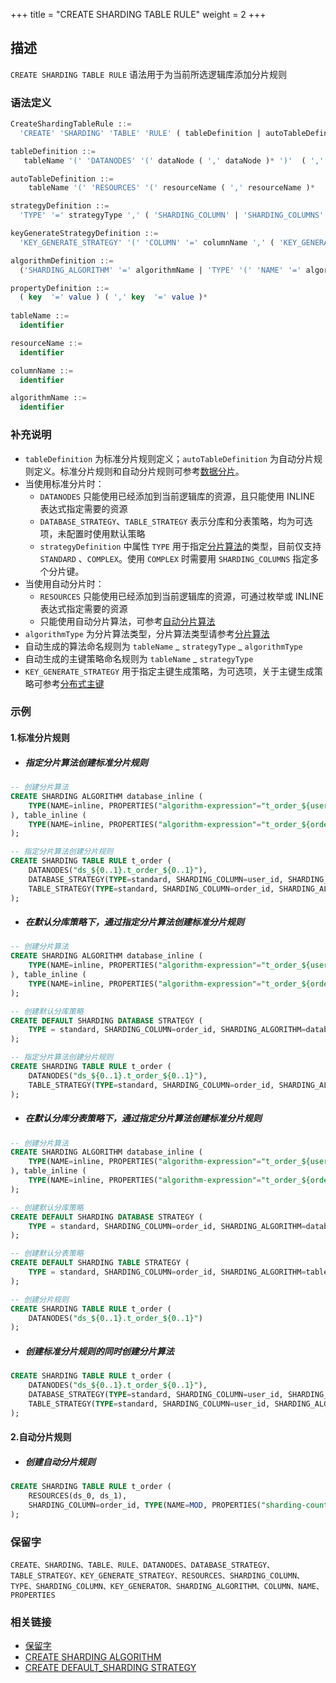 +++
title = "CREATE SHARDING TABLE RULE"
weight = 2
+++

## 描述

`CREATE SHARDING TABLE RULE` 语法用于为当前所选逻辑库添加分片规则

### 语法定义

```SQL
CreateShardingTableRule ::=
  'CREATE' 'SHARDING' 'TABLE' 'RULE' ( tableDefinition | autoTableDefinition ) ( ',' ( tableDefinition | autoTableDefinition ) )*

tableDefinition ::= 
   tableName '(' 'DATANODES' '(' dataNode ( ',' dataNode )* ')'  ( ','  'DATABASE_STRATEGY' '(' strategyDefinition ')' )?  ( ','  'TABLE_STRATEGY' '(' strategyDefinition ')' )?  ( ','  'KEY_GENERATE_STRATEGY' '(' keyGenerateStrategyDefinition ')' )? ')'

autoTableDefinition ::=
    tableName '(' 'RESOURCES' '(' resourceName ( ',' resourceName )*  ')' ',' 'SHARDING_COLUMN' '=' columnName ',' algorithmDefinition ( ','  'KEY_GENERATE_STRATEGY' '(' keyGenerateStrategyDefinition ')' )?')'

strategyDefinition ::=
  'TYPE' '=' strategyType ',' ( 'SHARDING_COLUMN' | 'SHARDING_COLUMNS' ) '=' columnName ',' algorithmDefinition

keyGenerateStrategyDefinition ::= 
  'KEY_GENERATE_STRATEGY' '(' 'COLUMN' '=' columnName ',' ( 'KEY_GENERATOR' '=' algorihtmName | algorithmDefinition ) ')' 

algorithmDefinition ::=
  ('SHARDING_ALGORITHM' '=' algorithmName | 'TYPE' '(' 'NAME' '=' algorithmType ( ',' 'PROPERTIES'  '(' propertyDefinition  ')' )?')'  )

propertyDefinition ::=
  ( key  '=' value ) ( ',' key  '=' value )* 
    
tableName ::=
  identifier

resourceName ::=
  identifier

columnName ::=
  identifier

algorithmName ::=
  identifier
```

### 补充说明

- `tableDefinition` 为标准分片规则定义；`autoTableDefinition` 为自动分片规则定义。标准分片规则和自动分片规则可参考[数据分片](/cn/user-manual/shardingsphere-jdbc/yaml-config/rules/sharding/)。
- 当使用标准分片时：
    - `DATANODES` 只能使用已经添加到当前逻辑库的资源，且只能使用 INLINE 表达式指定需要的资源
    - `DATABASE_STRATEGY`、`TABLE_STRATEGY` 表示分库和分表策略，均为可选项，未配置时使用默认策略
    - `strategyDefinition` 中属性 `TYPE` 用于指定[分片算法](/cn/features/sharding/concept/sharding/#自定义分片算法)的类型，目前仅支持 `STANDARD` 、`COMPLEX`。使用 `COMPLEX` 时需要用 `SHARDING_COLUMNS` 指定多个分片键。 
- 当使用自动分片时：
    - `RESOURCES` 只能使用已经添加到当前逻辑库的资源，可通过枚举或 INLINE 表达式指定需要的资源
    - 只能使用自动分片算法，可参考[自动分片算法](/cn/user-manual/shardingsphere-jdbc/builtin-algorithm/sharding/#自动分片算法)
- `algorithmType` 为分片算法类型，分片算法类型请参考[分片算法](/cn/user-manual/shardingsphere-jdbc/builtin-algorithm/sharding/)
- 自动生成的算法命名规则为  `tableName` _ `strategyType` _ `algorithmType`
- 自动生成的主键策略命名规则为 `tableName` _ `strategyType`
- `KEY_GENERATE_STRATEGY` 用于指定主键生成策略，为可选项，关于主键生成策略可参考[分布式主键](/cn/user-manual/shardingsphere-jdbc/builtin-algorithm/keygen/)

### 示例

#### 1.标准分片规则

- ##### 指定分片算法创建标准分片规则

```SQL
-- 创建分片算法
CREATE SHARDING ALGORITHM database_inline (
    TYPE(NAME=inline, PROPERTIES("algorithm-expression"="t_order_${user_id % 2}"))
), table_inline (
    TYPE(NAME=inline, PROPERTIES("algorithm-expression"="t_order_${order_id % 2}"))
); 

-- 指定分片算法创建分片规则
CREATE SHARDING TABLE RULE t_order (
    DATANODES("ds_${0..1}.t_order_${0..1}"),
    DATABASE_STRATEGY(TYPE=standard, SHARDING_COLUMN=user_id, SHARDING_ALGORITHM=database_inline),
    TABLE_STRATEGY(TYPE=standard, SHARDING_COLUMN=order_id, SHARDING_ALGORITHM=table_inline)
);
```

- ##### 在默认分库策略下，通过指定分片算法创建标准分片规则

```SQL
-- 创建分片算法
CREATE SHARDING ALGORITHM database_inline (
    TYPE(NAME=inline, PROPERTIES("algorithm-expression"="t_order_${user_id % 2}"))
), table_inline (
    TYPE(NAME=inline, PROPERTIES("algorithm-expression"="t_order_${order_id % 2}"))
); 

-- 创建默认分库策略
CREATE DEFAULT SHARDING DATABASE STRATEGY (
    TYPE = standard, SHARDING_COLUMN=order_id, SHARDING_ALGORITHM=database_inline
);

-- 指定分片算法创建分片规则
CREATE SHARDING TABLE RULE t_order (
    DATANODES("ds_${0..1}.t_order_${0..1}"),
    TABLE_STRATEGY(TYPE=standard, SHARDING_COLUMN=order_id, SHARDING_ALGORITHM=table_inline)
);
```

- ##### 在默认分库分表策略下，通过指定分片算法创建标准分片规则

```SQL
-- 创建分片算法
CREATE SHARDING ALGORITHM database_inline (
    TYPE(NAME=inline, PROPERTIES("algorithm-expression"="t_order_${user_id % 2}"))
), table_inline (
    TYPE(NAME=inline, PROPERTIES("algorithm-expression"="t_order_${order_id % 2}"))
); 

-- 创建默认分库策略
CREATE DEFAULT SHARDING DATABASE STRATEGY (
    TYPE = standard, SHARDING_COLUMN=order_id, SHARDING_ALGORITHM=database_inline
);

-- 创建默认分表策略
CREATE DEFAULT SHARDING TABLE STRATEGY (
    TYPE = standard, SHARDING_COLUMN=order_id, SHARDING_ALGORITHM=table_inline
);

-- 创建分片规则
CREATE SHARDING TABLE RULE t_order (
    DATANODES("ds_${0..1}.t_order_${0..1}")
);
```

- ##### 创建标准分片规则的同时创建分片算法

```SQL
CREATE SHARDING TABLE RULE t_order (
    DATANODES("ds_${0..1}.t_order_${0..1}"),
    DATABASE_STRATEGY(TYPE=standard, SHARDING_COLUMN=user_id, SHARDING_ALGORITHM(TYPE(NAME=inline, PROPERTIES("algorithm-expression"="ds_${user_id % 2}")))),
    TABLE_STRATEGY(TYPE=standard, SHARDING_COLUMN=user_id, SHARDING_ALGORITHM(TYPE(NAME=inline, PROPERTIES("algorithm-expression"="ds_${order_id % 2}"))))
);
```

#### 2.自动分片规则
- ##### 创建自动分片规则
```SQL
CREATE SHARDING TABLE RULE t_order (
    RESOURCES(ds_0, ds_1),
    SHARDING_COLUMN=order_id, TYPE(NAME=MOD, PROPERTIES("sharding-count"=4))
);
```

### 保留字

    CREATE、SHARDING、TABLE、RULE、DATANODES、DATABASE_STRATEGY、TABLE_STRATEGY、KEY_GENERATE_STRATEGY、RESOURCES、SHARDING_COLUMN、TYPE、SHARDING_COLUMN、KEY_GENERATOR、SHARDING_ALGORITHM、COLUMN、NAME、PROPERTIES

### 相关链接
- [保留字](/cn/reference/distsql/syntax/reserved-word/)
- [CREATE SHARDING ALGORITHM](/cn/reference/distsql/syntax/rdl/rule-definition/create-sharding-algorithm/)
- [CREATE DEFAULT_SHARDING STRATEGY](/cn/reference/distsql/syntax/rdl/rule-definition/create-default-sharding-strategy/)

